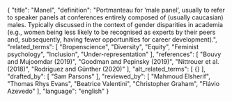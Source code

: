 {
  "title": "Manel",
  "definition": "Portmanteau for ‘male panel’, usually to refer to speaker panels at conferences entirely composed of (usually caucasian) males. Typically discussed in the context of gender disparities in academia (e.g., women being less likely to be recognised as experts by their peers and, subsequently, having fewer opportunities for career development).",
  "related_terms": [
    "Bropenscience",
    "Diversity",
    "Equity",
    "Feminist psychology",
    "Inclusion",
    "Under-representation"
  ],
  "references": [
    "Bouvy and Mujoomdar (2019)",
    "Goodman and Pepinsky (2019)",
    "Nittrouer et al. (2018)",
    "Rodriguez and Günther (2020)"
  ],
  "alt_related_terms": [
    {}
  ],
  "drafted_by": [
    "Sam Parsons"
  ],
  "reviewed_by": [
    "Mahmoud Elsherif",
    "Thomas Rhys Evans",
    "Beatrice Valentini",
    "Christopher Graham",
    "Flávio Azevedo"
  ],
  "language": "english"
}
